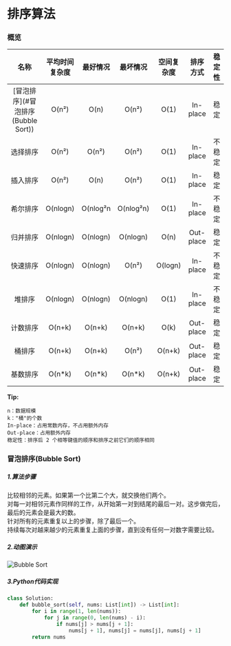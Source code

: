 # 排序算法

### 概览

| 名称 | 平均时间复杂度 | 最好情况 | 最坏情况 | 空间复杂度 | 排序方式 | 稳定性 |
| :------------: | :------------: | :------------: | :------------: | :------------: | :------------: | :------------: |
| [冒泡排序](#冒泡排序(Bubble Sort)) | O(n²) | O(n) | O(n²) | O(1) | In-place | 稳定 |
| 选择排序 | O(n²) | O(n²) | O(n²) | O(1) | In-place | 不稳定 |
| 插入排序 | O(n²) | O(n) | O(n²) | O(1) | In-place | 稳定 |
| 希尔排序 | O(nlogn) | O(nlog²n | O(nlog²n) | O(1) | In-place | 不稳定 |
| 归并排序 | O(nlogn) | O(nlogn) | O(nlogn) | O(n) | Out-place | 稳定 |
| 快速排序 | O(nlogn) | O(nlogn) | O(n²) | O(logn) | In-place | 不稳定 |
| 堆排序 | O(nlogn) | O(nlogn) | O(nlogn) | O(1) | In-place | 不稳定 |
| 计数排序 | O(n+k) | O(n+k) | O(n+k) | O(k) | Out-place| 稳定 |
| 桶排序 | O(n+k) | O(n+k) | O(n²) | O(n+k) | Out-place | 稳定 |
| 基数排序 | O(n*k) | O(n*k) | O(n*k) | O(n+k) | Out-place | 稳定 |

**Tip:**
```code
n：数据规模
k："桶"的个数
In-place：占用常数内存，不占用额外内存
Out-place：占用额外内存
稳定性：排序后 2 个相等键值的顺序和排序之前它们的顺序相同
```
### 冒泡排序(Bubble Sort)

##### 1.算法步骤
比较相邻的元素。如果第一个比第二个大，就交换他们两个。  
对每一对相邻元素作同样的工作，从开始第一对到结尾的最后一对。这步做完后，最后的元素会是最大的数。  
针对所有的元素重复以上的步骤，除了最后一个。  
持续每次对越来越少的元素重复上面的步骤，直到没有任何一对数字需要比较。  
##### 2.动图演示
![Bubble Sort](http://qqvx14xd2.hn-bkt.clouddn.com/wp-content/uploads/2021/04/bubbleSort.gif "Bubble Sort")
##### 3.Python代码实现
```python
class Solution:
    def bubble_sort(self, nums: List[int]) -> List[int]:
        for i in range(1, len(nums)):
            for j in range(0, len(nums) - i):
                if nums[j] > nums[j + 1]:
                    nums[j + 1], nums[j] = nums[j], nums[j + 1]
        return nums
```